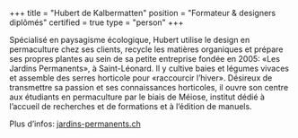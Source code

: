 +++
title = "Hubert de Kalbermatten"
position = "Formateur & designers diplômés"
certified = true
type = "person"
+++

Spécialisé en paysagisme écologique, Hubert utilise le design en permaculture
chez ses clients, recycle les matières organiques et prépare ses propres plantes
au sein de sa petite entreprise fondée en 2005: «Les Jardins Permanents», à
Saint-Léonard. Il y cultive baies et légumes vivaces et assemble des serres
horticole pour «raccourcir l’hiver». Désireux de transmettre sa passion et ses
connaissances horticoles, il ouvre son centre aux étudiants en permaculture par
le biais de Méiose, institut dédié à l’accueil de recherches et de formations et à
l’édition de manuels.

Plus d’infos: [jardins-permanents.ch](http://www.jardins-permanents.ch)
